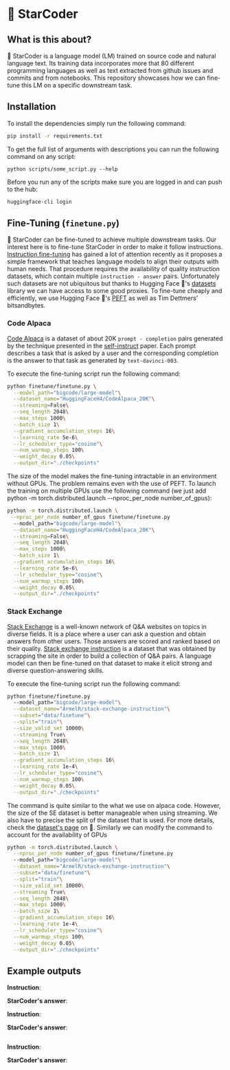 # 💫 StarCoder

## What is this about?
💫 StarCoder is a language model (LM) trained on source code and natural language text. Its training data incorporates more that 80 different programming languages as well as text extracted from github issues and commits and from notebooks. This repository showcases how we can fine-tune this LM on a specific downstream task.

## Installation
To install the dependencies simply run the following command:
```bash
pip install -r requirements.txt
```
To get the full list of arguments with descriptions you can run the following command on any script:
```
python scripts/some_script.py --help
```
Before you run any of the scripts make sure you are logged in and can push to the hub:
```bash
huggingface-cli login
```

## Fine-Tuning (`finetune.py`)
💫 StarCoder can be fine-tuned to achieve multiple downstream tasks. Our interest here is to fine-tune StarCoder in order to make it follow instructions. [Instruction fine-tuning](https://arxiv.org/pdf/2109.01652.pdf) has gained a lot of attention recently as it proposes a simple framework that teaches language models to align their outputs with human needs. That procedure requires the availability of quality instruction datasets, which contain multiple `instruction - answer` pairs. Unfortunately such datasets are not ubiquitous but thanks to Hugging Face 🤗's [datasets](https://github.com/huggingface/datasets) library we can have access to some good proxies. To fine-tune cheaply and efficiently, we use Hugging Face 🤗's [PEFT](https://github.com/huggingface/peft) as well as Tim Dettmers' bitsandbytes.

### Code Alpaca 
[Code Alpaca](https://huggingface.co/datasets/HuggingFaceH4/CodeAlpaca_20K) is a dataset of about 20K `prompt - completion` pairs generated by the technique presented in the [self-instruct](https://arxiv.org/abs/2212.10560) paper. Each prompt describes a task that is asked by a user and the corresponding completion is the answer to that task as generated by `text-davinci-003`.

To execute the fine-tuning script run the following command:
```bash
python finetune/finetune.py \
  --model_path="bigcode/large-model"\
  --dataset_name="HuggingFaceH4/CodeAlpaca_20K"\
  --streaming=False\
  --seq_length 2048\
  --max_steps 1000\
  --batch_size 1\
  --gradient_accumulation_steps 16\
  --learning_rate 5e-6\
  --lr_scheduler_type="cosine"\
  --num_warmup_steps 100\
  --weight_decay 0.05\
  --output_dir="./checkpoints"
```
The size of the model makes the fine-tuning intractable in an environment without GPUs. The problem remains even with the use of PEFT. To launch the training on multiple GPUs use the following command (we just add python -m torch.distributed.launch --nproc_per_node number_of_gpus):

```bash
python -m torch.distributed.launch \
 --nproc_per_node number_of_gpus finetune/finetune.py
  --model_path="bigcode/large-model"\
  --dataset_name="HuggingFaceH4/CodeAlpaca_20K"\
  --streaming=False\
  --seq_length 2048\
  --max_steps 1000\
  --batch_size 1\
  --gradient_accumulation_steps 16\
  --learning_rate 5e-6\
  --lr_scheduler_type="cosine"\
  --num_warmup_steps 100\
  --weight_decay 0.05\
  --output_dir="./checkpoints"
```
### Stack Exchange
[Stack Exchange](https://en.wikipedia.org/wiki/Stack_Exchange) is a well-known network of Q&A websites on topics in diverse fields. It is a place where a user can ask a question and obtain answers from other users. Those answers are scored and ranked based on their quality. [Stack exchange instruction](https://huggingface.co/datasets/ArmelR/stack-exchange-instruction) is a dataset that was obtained by scrapping the site in order to build a collection of Q&A pairs. A language model can then be fine-tuned on that dataset to make it elicit strong and diverse question-answering skills.

To execute the fine-tuning script run the following command:
```bash
python finetune/finetune.py
  --model_path="bigcode/large-model"\
  --dataset_name="ArmelR/stack-exchange-instruction"\
  --subset="data/finetune"\
  --split="train"\
  --size_valid_set 10000\
  --streaming True\
  --seq_length 2048\
  --max_steps 1000\
  --batch_size 1\
  --gradient_accumulation_steps 16\
  --learning_rate 1e-4\
  --lr_scheduler_type="cosine"\
  --num_warmup_steps 100\
  --weight_decay 0.05\
  --output_dir="./checkpoints"
```
The command is quite similar to the what we use on alpaca code. However, the size of the SE dataset is better manageable when using streaming. We also have to precise the split of the dataset that is used. For more details, check the [dataset's page](https://huggingface.co/datasets/ArmelR/stack-exchange-instruction) on 🤗. Similarly we can modify the command to account for the availability of GPUs

```bash
python -m torch.distributed.launch \
  --nproc_per_node number_of_gpus finetune/finetune.py
  --model_path="bigcode/large-model"\
  --dataset_name="ArmelR/stack-exchange-instruction"\
  --subset="data/finetune"\
  --split="train"\
  --size_valid_set 10000\
  --streaming True\
  --seq_length 2048\
  --max_steps 1000\
  --batch_size 1\
  --gradient_accumulation_steps 16\
  --learning_rate 1e-4\
  --lr_scheduler_type="cosine"\
  --num_warmup_steps 100\
  --weight_decay 0.05\
  --output_dir="./checkpoints"
```

## Example outputs

**Instruction**:

**StarCoder's answer**:

**Instruction**:

**StarCoder's answer**:

```bash

```

**Instruction**:

**StarCoder's answer**:

```bash

```
